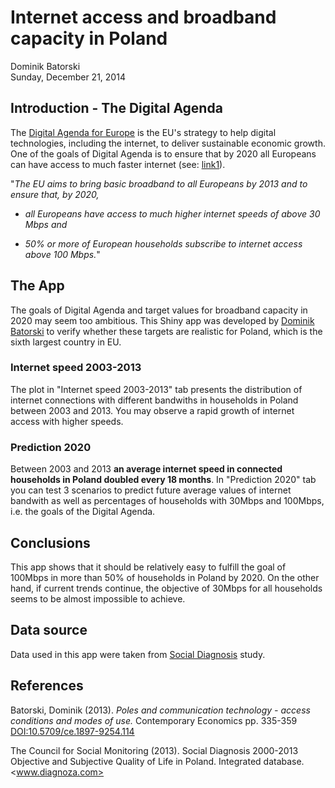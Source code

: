 # Internet access and broadband capacity in Poland
Dominik Batorski  
Sunday, December 21, 2014  

## Introduction - The Digital Agenda 

The [Digital Agenda for Europe](<http://ec.europa.eu/digital-agenda/digital-agenda-europe>) is the EU's strategy to help digital technologies, including the internet, to deliver sustainable economic growth. One of the goals of Digital Agenda is to ensure that by 2020 all Europeans can have access to much faster internet (see: [link1](<http://ec.europa.eu/digital-agenda/en/our-goals/pillar-iv-fast-and-ultra-fast-internet-access>)).

"_The EU aims to bring basic broadband to all Europeans by 2013 and to ensure that, by 2020,_ 

* _all Europeans have access to much higher internet speeds of above 30 Mbps and_ 

* _50% or more of European households subscribe to internet access above 100 Mbps._"


## The App

The goals of Digital Agenda and target values for broadband capacity in 2020 may seem too ambitious. This Shiny app was developed by [Dominik Batorski](<pl.linkedin.com/in/dbatorski/>) to verify whether these targets are realistic for Poland, which is the sixth largest country in EU.

### Internet speed 2003-2013

The plot in "Internet speed 2003-2013" tab presents the distribution of internet connections with different bandwiths in households in Poland between 2003 and 2013. You may observe a rapid growth of internet access with higher speeds.


### Prediction 2020

Between 2003 and 2013 __an average internet speed in connected households in Poland doubled every 18 months__. 
In "Prediction 2020" tab you can test 3 scenarios to predict future average values of internet bandwith as well as percentages 
of households with 30Mbps and 100Mbps, i.e. the goals of the Digital Agenda.
          

## Conclusions

This app shows that it should be relatively easy to fulfill the goal of 100Mbps in more than 50% of households in Poland by 2020. On the other hand, if current trends continue, the objective of 30Mbps for all households seems to be almost impossible to achieve.


## Data source

Data used in this app were taken from [Social Diagnosis](<http://diagnoza.com/index-en.html>) study. 


## References

Batorski, Dominik (2013). _Poles and communication technology - access conditions and modes of use._ Contemporary Economics pp. 335-359 [DOI:10.5709/ce.1897-9254.114](<http://we.vizja.pl/en/download-pdf/volume/7/issue/3.1/id/367>)

The Council for Social Monitoring (2013). Social Diagnosis 2000-2013
Objective and Subjective Quality of Life in Poland. Integrated database. <www.diagnoza.com>

